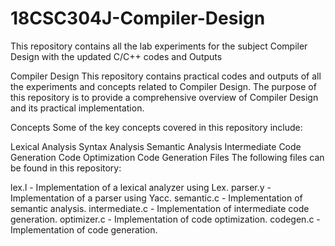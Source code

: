 # 18CSC304J-Compiler-Design
This repository contains all the lab experiments for the subject Compiler Design with the updated C/C++ codes and Outputs

Compiler Design
This repository contains practical codes and outputs of all the experiments and concepts related to Compiler Design. The purpose of this repository is to provide a comprehensive overview of Compiler Design and its practical implementation.

Concepts
Some of the key concepts covered in this repository include:

Lexical Analysis
Syntax Analysis
Semantic Analysis
Intermediate Code Generation
Code Optimization
Code Generation
Files
The following files can be found in this repository:

lex.l - Implementation of a lexical analyzer using Lex.
parser.y - Implementation of a parser using Yacc.
semantic.c - Implementation of semantic analysis.
intermediate.c - Implementation of intermediate code generation.
optimizer.c - Implementation of code optimization.
codegen.c - Implementation of code generation.
